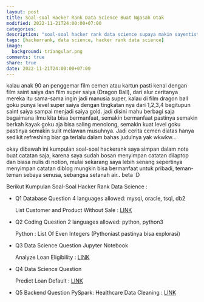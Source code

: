 ```yaml
---
layout: post
title: Soal-soal Hacker Rank Data Science Buat Ngasah Otak
modified: 2022-11-21T24:00:00+07:00
categories:
description: "soal-soal hacker rank data science supaya makin sayentist"
tags: [hackerrank, data science, hacker rank data science]
image:
  background: triangular.png
comments: true
share: true
date: 2022-11-21T24:00:00+07:00
---
```


kalau anak 90 an penggemar film cemen atau kartun pasti kenal dengan film saint saiya dan film super saiya (Dragon Ball), dari alur ceritanya mereka itu sama-sama ingin jadi manusia super, kalau di film dragon ball
goku punya level super saiya dengan tingkatan nya dari 1,2,3,4 begitupun saint saiya sampai menjadi saiya gold. jadi disini mahu berbagi saja bagaimana ilmu kita bisa bermanfaat, semakin bermanfaat pastinya semakin berkah kayak goku aja bisa saling menolong, semakin kuat level goku pastinya semakin sulit melawan musuhnya. Jadi cerita cemen diatas hanya sedikit refreshing biar ga terlalu dalam bahas judulnya yak wkwkw...

okay dibawah ini kumpulan soal-soal hackerank saya simpan dalam note buat catatan saja, karena saya sudah bosan menyimpan catatan dilaptop dan biasa nulis di notion, mulai sekarang saya lebih senang sepertinya menyimpan catatan diblog mungkin bisa bermanfaat untuk pribadi, teman-teman sebaya senusa, sebangsa setanah air.. beta :D 


Berikut Kumpulan Soal-Soal Hacker Rank Data Science :

- Q1 Database Question 4 languages allowed: mysql, oracle, tsql, db2

  List Customer and Product Without Sale : [LINK](https://github.com/danigunawan/list-customer-and-product-without-sale)

- Q2 Coding Question 2 languages allowed: python, python3

  Python : List Of Even Integers (Pythoniast pastinya bisa explorasi)

- Q3 Data Science Question Jupyter Notebook

  Analyze Loan Eligibility : [LINK](https://github.com/danigunawan/analyze_loan_eligibility)

- Q4 Data Science Question

  Predict Loan Default : [LINK](https://github.com/danigunawan/predict_loan_default.git)

- Q5 Backend Question
  PySpark: Healthcare Data Cleaning : [LINK](https://github.com/danigunawan/pyspark_healthcare_data_cleaning.git)

